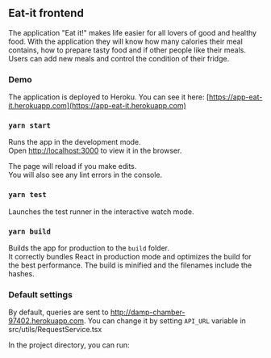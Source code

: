 ## Eat-it frontend

The application "Eat it!" makes life easier for all lovers of good and healthy
food. With the application they will know how many calories their meal contains, how to prepare tasty food and if other people like their meals. Users can add new meals and control the condition of their fridge.

### Demo

The application is deployed to Heroku.
You can see it here: [https://app-eat-it.herokuapp.com](https://app-eat-it.herokuapp.com)

### `yarn start`

Runs the app in the development mode.<br />
Open [http://localhost:3000](http://localhost:3000) to view it in the browser.

The page will reload if you make edits.<br />
You will also see any lint errors in the console.

### `yarn test`

Launches the test runner in the interactive watch mode.

### `yarn build`

Builds the app for production to the `build` folder.<br />
It correctly bundles React in production mode and optimizes the build for the best performance. The build is minified and the filenames include the hashes.<br />

### Default settings

By default, queries are sent to http://damp-chamber-97402.herokuapp.com.
You can change it by setting `API_URL` variable in src/utils/RequestService.tsx

In the project directory, you can run:
